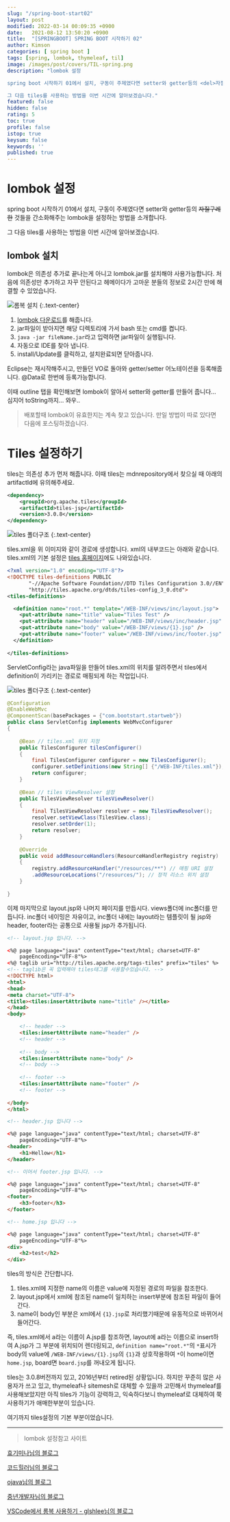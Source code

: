 ```yaml
---
slug: "/spring-boot-start02"
layout: post
modified: 2022-03-14 00:09:35 +0900
date:   2021-08-12 13:50:20 +0900
title:  "[SPRINGBOOT] SPRING BOOT 시작하기 02"
author: Kimson
categories: [ spring boot ]
tags: [spring, lombok, thymeleaf, til]
image: /images/post/covers/TIL-spring.png
description: "lombok 설정

spring boot 시작하기 01에서 설치, 구동이 주제였다면 setter와 getter등의 <del>자질구레한</del> 것들을 간소화해주는 lombok을 설정하는 방법을 소개합니다.

그 다음 tiles를 사용하는 방법을 이번 시간에 알아보겠습니다."
featured: false
hidden: false
rating: 5
toc: true
profile: false
istop: true
keysum: false
keywords: ''
published: true
---
```


# lombok 설정

spring boot 시작하기 01에서 설치, 구동이 주제였다면 setter와 getter등의 <del>자질구레한</del> 것들을 간소화해주는 lombok을 설정하는 방법을 소개합니다.

그 다음 tiles를 사용하는 방법을 이번 시간에 알아보겠습니다.

## lombok 설치

lombok은 의존성 추가로 끝나는게 아니고 lombok.jar를 설치해야 사용가능합니다. 처음에 의존성만 추가하고 자꾸 안된다고 헤메이다가 고마운 분들의 정보로 2시간 만에 해결할 수 있었습니다.

![롬복 설치]({{site.baseurl}}/assets/images/post/springboot/lombok/lombok01.png)
{:.text-center}

1. [lombok 다운로드](https://projectlombok.org/download)를 해줍니다.
2. jar파일이 받아지면 해당 디렉토리에 가서 bash 또는 cmd를 켭니다.
3. `java -jar fileName.jar`라고 입력하면 jar파일이 실행됩니다.
4. 자동으로 IDE를 찾아 냅니다.
5. install/Update를 클릭하고, 설치완료되면 닫아줍니다.

Eclipse는 재시작해주시고, 만들던 VO로 돌아와 getter/setter 어노테이션을 등록해줍니다.
@Data로 한번에 등록가능합니다.

이때 outline 탭을 확인해보면 lombok이 알아서 setter와 getter를 만들어 줍니다... 심지어 toString까지... 와우..

> 배포할때 lombok이 유효한지는 계속 찾고 있습니다. 만일 방법이 따로 있다면 다음에 포스팅하겠습니다.

# Tiles 설정하기

tiles는 의존성 추가 먼저 해줍니다. 이때 tiles는 mdnrepository에서 찾으실 때 아래의 artifactId에 유의해주세요.

```xml
<dependency>
	<groupId>org.apache.tiles</groupId>
	<artifactId>tiles-jsp</artifactId>
	<version>3.0.8</version>
</dependency>
```

![tiles 폴더구조]({{site.baseurl}}/assets/images/post/springboot/tiles/tiles01.png)
{:.text-center}

tiles.xml을 위 이미지와 같이 경로에 생성합니다.
xml의 내부코드는 아래와 같습니다. tiles.xml의 기본 설정은 [tiles 홈페이지](https://tiles.apache.org/)에도 나와있습니다.

```xml
<?xml version="1.0" encoding="UTF-8"?>
<!DOCTYPE tiles-definitions PUBLIC
       "-//Apache Software Foundation//DTD Tiles Configuration 3.0//EN"
       "http://tiles.apache.org/dtds/tiles-config_3_0.dtd">
<tiles-definitions>

  <definition name="root.*" template="/WEB-INF/views/inc/layout.jsp">
    <put-attribute name="title" value="Tiles Test" />
    <put-attribute name="header" value="/WEB-INF/views/inc/header.jsp" />
    <put-attribute name="body" value="/WEB-INF/views/{1}.jsp" />
    <put-attribute name="footer" value="/WEB-INF/views/inc/footer.jsp" />
  </definition>
  
</tiles-definitions>
```

ServletConfig라는 java파일을 만들어 tiles.xml의 위치를 알려주면서 tiles에서 definition이 가리키는 경로로 매핑되게 하는 작업입니다.

![tiles 폴더구조]({{site.baseurl}}/assets/images/post/springboot/tiles/tiles02.png)
{:.text-center}

```java
@Configuration
@EnableWebMvc
@ComponentScan(basePackages = {"com.bootstart.startweb"})
public class ServletConfig implements WebMvcConfigurer
{
	
	@Bean // tiles.xml 위치 지정
	public TilesConfigurer tilesConfigurer()
	{
		final TilesConfigurer configurer = new TilesConfigurer();
		configurer.setDefinitions(new String[] {"/WEB-INF/tiles.xml"});
		return configurer;
	}
	
	@Bean // tiles ViewResolver 설정
	public TilesViewResolver tilesViewResolver()
	{
		final TilesViewResolver resolver = new TilesViewResolver();
		resolver.setViewClass(TilesView.class);
		resolver.setOrder(1);
		return resolver;
	}
	
	@Override
	public void addResourceHandlers(ResourceHandlerRegistry registry)
	{
		registry.addResourceHandler("/resources/**") // 매핑 URI 설정
		.addResourceLocations("/resources/"); // 정적 리소스 위치 설정
	}
	
}
```

이제 마지막으로 layout.jsp와 나머지 페이지를 만듭시다. views폴더에 inc폴더를 만듭니다. inc폴더 네이밍은 자유이고, inc폴더 내에는 layout라는 템플릿이 될 jsp와 header, footer라는 공통으로 사용될 jsp가 추가됩니다.

```html
<!-- layout.jsp 입니다. -->

<%@ page language="java" contentType="text/html; charset=UTF-8"
    pageEncoding="UTF-8"%>
<%@ taglib uri="http://tiles.apache.org/tags-tiles" prefix="tiles" %>
<!-- taglib은 꼭 입력해야 tiles태그를 사용할수있습니다. -->
<!DOCTYPE html>
<html>
<head>
<meta charset="UTF-8">
<title><tiles:insertAttribute name="title" /></title>
</head>
<body>

	<!-- header -->
	<tiles:insertAttribute name="header" />
	<!-- header -->
	
	<!-- body -->
	<tiles:insertAttribute name="body" />
	<!-- body -->
	
	<!-- footer -->
	<tiles:insertAttribute name="footer" />
	<!-- footer -->
	
</body>
</html>
```

```html
<!-- header.jsp 입니다 -->

<%@ page language="java" contentType="text/html; charset=UTF-8"
    pageEncoding="UTF-8"%>
<header>
	<h1>Hellow</h1>
</header>

<!-- 이어서 footer.jsp 입니다. -->

<%@ page language="java" contentType="text/html; charset=UTF-8"
    pageEncoding="UTF-8"%>
<footer>
	<h3>footer</h3>
</footer>
```

```html
<!-- home.jsp 입니다 -->

<%@ page language="java" contentType="text/html; charset=UTF-8"
    pageEncoding="UTF-8"%>
<div>
	<h2>test</h2>
</div>
```

tiles의 방식은 간단합니다.

1. tiles.xml에 지정한 name의 이름은 value에 지정된 경로의 파일을 참조한다.
2. layout.jsp에서 xml에 참조된 name이 일치하는 insert부분에 참조된 파일이 들어간다.
3. name이 body인 부분은 xml에서 `{1}.jsp`로 처리했기때문에 유동적으로 바뀌어서 들어간다.

즉, tiles.xml에서 a라는 이름이 A.jsp를 참조하면, layout에 a라는 이름으로 insert하여 A.jsp가 그 부분에 위치되어 렌더링되고, `definition name="root.*"`의 `*`표시가 body의 value에 `/WEB-INF/views/{1}.jsp`의 `{1}`과 상호작용하여 `*`이 home이면 `home.jsp`, board면 `board.jsp`를 꺼내오게 됩니다.

tiles는 3.0.8버전까지 있고, 2016년부터 retired된 상황입니다. 하지만 꾸준히 많은 사용자가 쓰고 있고, thymeleaf나 sitemesh로 대체할 수 있을까 고민해서 thymeleaf를 사용해보았지만 아직 tiles가 기능이 강력하고, 익숙하다보니 thymeleaf로 대체하여 쭉 사용하기가 애매한부분이 있습니다.

여기까지 tiles설정의 기본 부분이었습니다.

-----

> lombok 설정참고 사이트

[효기미나님의 블로그](https://lee1535.tistory.com/27)

[코드힐러님의 블로그](https://binit.tistory.com/21)

[ojava님의 블로그](https://ojava.tistory.com/131)

[중년개발자님의 블로그](https://m.blog.naver.com/PostView.naver?isHttpsRedirect=true&blogId=sharplee7&logNo=221674229726)

[VSCode에서 롬복 사용하기 - glshlee님의 블로그](https://planbsw.tistory.com/109)

<!-- <span class="text-muted">*- 구동준비된 상태의 폴더구조입니다.*</span>

![스프링부트 구동]({{site.baseurl}}/assets/images/post/springboot/springboot11.png)
{:.text-center} -->